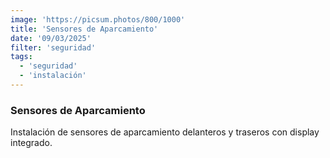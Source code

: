 ```yaml
---
image: 'https://picsum.photos/800/1000'
title: 'Sensores de Aparcamiento'
date: '09/03/2025'
filter: 'seguridad'
tags:
  - 'seguridad'
  - 'instalación'
---
```


### Sensores de Aparcamiento

Instalación de sensores de aparcamiento delanteros y traseros con display integrado.
